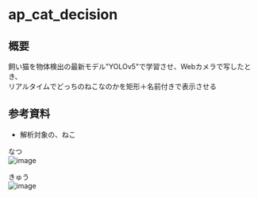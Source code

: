 # ap_cat_decision


## 概要

飼い猫を物体検出の最新モデル"YOLOv5"で学習させ、Webカメラで写したとき、  
リアルタイムでどっちのねこなのかを矩形＋名前付きで表示させる  

## 参考資料

* 解析対象の、ねこ  

なつ  
![image](https://user-images.githubusercontent.com/26809782/115238974-3ba89f80-a159-11eb-906f-1825ef6deebf.png)

きゅう  
![image](https://user-images.githubusercontent.com/26809782/115239045-50853300-a159-11eb-98c2-bd1baaab7873.png)


